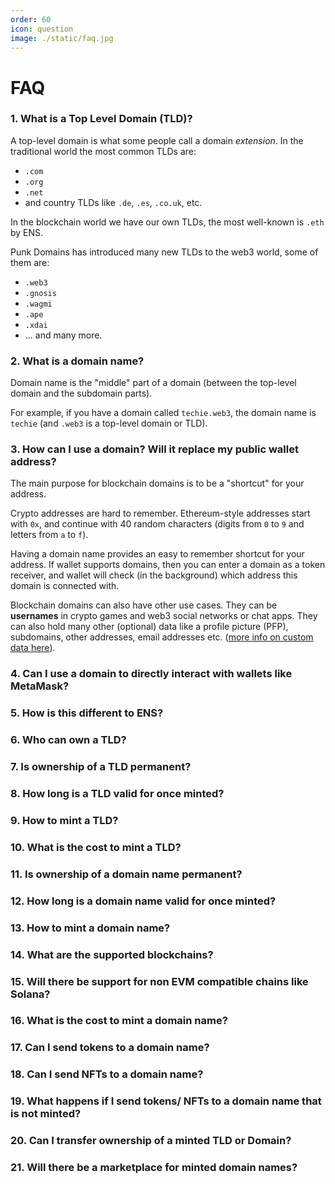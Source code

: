 ```yaml
---
order: 60
icon: question
image: ./static/faq.jpg
---
```


# FAQ

### 1. What is a Top Level Domain (TLD)?

A top-level domain is what some people call a domain *extension*. In the traditional world the most common TLDs are:

- `.com`
- `.org`
- `.net`
- and country TLDs like `.de`, `.es`, `.co.uk`, etc.

In the blockchain world we have our own TLDs, the most well-known is `.eth` by ENS.

Punk Domains has introduced many new TLDs to the web3 world, some of them are:

- `.web3`
- `.gnosis`
- `.wagmi`
- `.ape`
- `.xdai`
- ... and many more.

### 2. What is a domain name?

Domain name is the "middle" part of a domain (between the top-level domain and the subdomain parts).

For example, if you have a domain called `techie.web3`, the domain name is `techie` (and `.web3` is a top-level domain or TLD).

### 3. How can I use a domain? Will it replace my public wallet address? 

The main purpose for blockchain domains is to be a "shortcut" for your address.

Crypto addresses are hard to remember. Ethereum-style addresses start with `0x`, and continue with 40 random characters (digits from `0` to `9` and letters from `a` to `f`).

Having a domain name provides an easy to remember shortcut for your address. If wallet supports domains, then you can enter a domain as a token receiver, and wallet will check (in the background) which address this domain is connected with.

Blockchain domains can also have other use cases. They can be **usernames** in crypto games and web3 social networks or chat apps. They can also hold many other (optional) data like a profile picture (PFP), subdomains, other addresses, email addresses etc. ([more info on custom data here](/contracts/custom-data.md)).

### 4. Can I use a domain to directly interact with wallets like MetaMask? 

### 5. How is this different to ENS? 

### 6. Who can own a TLD? 

### 7. Is ownership of a TLD permanent? 

### 8. How long is a TLD valid for once minted? 

### 9. How to mint a TLD? 

### 10. What is the cost to mint a TLD? 

### 11. Is ownership of a domain name permanent? 

### 12. How long is a domain name valid for once minted? 

### 13. How to mint a domain name? 

### 14. What are the supported blockchains? 

### 15. Will there be support for non EVM compatible chains like Solana? 

### 16. What is the cost to mint a domain name? 

### 17. Can I send tokens to a domain name? 

### 18. Can I send NFTs to a domain name? 

### 19. What happens if I send tokens/ NFTs to a domain name that is not minted? 

### 20. Can I transfer ownership of a minted TLD or Domain? 

### 21. Will there be a marketplace for minted domain names?